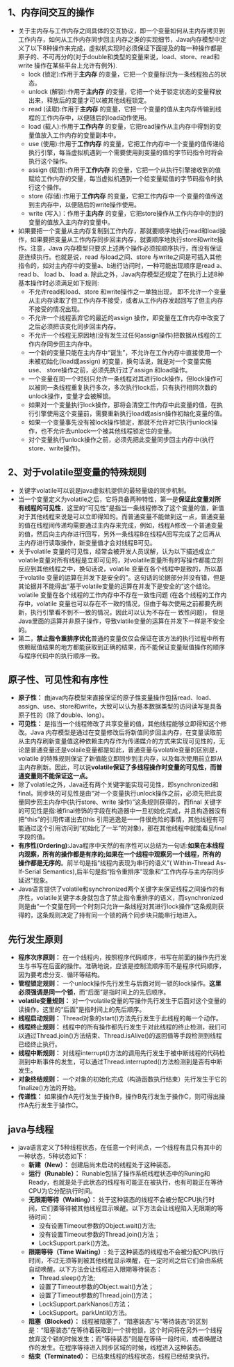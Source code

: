 ## 1、内存间交互的操作
* 关于主内存与工作内存之间具体的交互协议，即一个变量如何从主内存拷贝到工作内存，如何从工作内存同步回主内存之类的实现细节，Java内存模型中定义了以下8种操作来完成，虚拟机实现时必须保证下面提及的每一种操作都是原子的、不可再分的(对于double和类型的变量来说，load、store、read和write 操作在某些平台上允许有例外).
  * lock (锁定):作用于**主内存** 的变量，它把一个变量标识为一条线程独占的状态。
  * unlock (解锁):作用于**主内存** 的变量，它把一个处于锁定状态的变量释放出来，释放后的变量才可以被其他线程锁定。
  * read (读取):作用于**主内存** 的变量，它把一个变量的值从主内存传输到线程的工作内存中，以便随后的load动作使用。
  * load (载人):作用于**工作内存** 的变量，它把read操作从主内存中得到的变量值放入工作内存的变量副本中。
  * use (使用):作用于**工作内存** 的变量，它把工作内存中一个变量的值传递给执行引擎，每当虚拟机遇到一个需要使用到变量的值的字节码指令时将会执行这个操作。
  * assign (赋值):作用于**工作内存** 的变量，它把一个从执行引擎接收到的值赋给工作内存的交量，每当虚拟机遇到一个给变量赋值的字节码指令时执行这个操作。
  * store (存储):作用于**工作内存** 的变量，它把工作内存中一个变量的值传送到主内存中，以便随后的write操作使用。
  * write (写入)：作用于**主内存** 的变量，它把store操作从工作内存中的到的变量的值放入主内存的变量中。<br>
* 如果要把一个变量从主内存复制到工作内存，那就要顺序地执行read和load操作，如果要把变量从工作内存同步回主内存，就要顺序地执行store和write操作。注意，Java 内存模型只要求上述两个操作必须按顺序执行，而没有保证是连续执行。也就是说，read 与load之间、store 与write之间是可插入其他指令的，如对主内存中的变量a、b进行访问时，一种可能出现顺序是read a、read b、 load b、 load a. 除此之外，Java内存模型还规定了在执行上述8种基本操作时必须满足如下规则:
  * 不允许read和load、store 和write操作之一单独出现， 即不允许一个变量从主内存读取了但工作内存不接受，或者从工作内存发起回写了但主内存不接受的情况出现。
  * 不允许一个线程丢弃它的最近的assign 操作，即变量在工作内存中改变了之后必须把该变化同步回主内存。
  * 不允许一个线程无原因地(没有发生过任何assign操作)把数据从线程的工作内存同步回主内存中。
  * 一个新的变量只能在主内存中“诞生”，不允许在工作内存中直接使用一个未被初始化(load或assign) 的变量，换句话说，就是对一个变量实施use、 store操作之前，必须先执行过了assign 和load操作。
  * 一个变量在同一个时刻只允许一条线程对其进行lock操作，但lock操作可以被同一条线程重复执行多次，多次执行lock后，只有执行相同次数的unlock操作，变量才会被解锁。
  * 如果对一个变量执行lock操作，那将会清空工作内存中此变量的值，在执行引擎使用这个变量前，需要重新执行load或asisn操作初始化变量的值。
  * 如果一个变量事先没有被lock操作锁定，那就不允许对它执行unlock操作，也不允许去unlock一个被其他线程锁定住的变量。
  * 对个变量执行unlock操作之前，必须先把此变量同步回主内存中(执行store、write操作)。
## 2、对于volatile型变量的特殊规则
* 关键字volatile可以说是java虚拟机提供的最轻量级的同步机制。
* 当一个变量定义为volatile之后，它将具备两种特性，第一是**保证此变量对所有线程的可见性**，这里的“可见性”是指当一条线程修改了这个变量的值，新值对于其他线程来说是可以立即得知的。而普通变量不能做到这一点，普通变量的值在线程间传递均需要通过主内存来完成，例如，线程A修改一个普通变量的值，然后向主内存进行回写，另外一条线程B在线程A回写完成了之后再从主内存进行读取操作，新变量值才会对线程B可见。
* 关于volatile 变量的可见性，经常会被开发人员误解，认为以下描述成立:“ volatile变量对所有线程是立即可见的，对volatile变量所有的写操作都能立刻反应到其他线程之中，换句话说，volatile 变量在各个线程中是致的，所以基 于volatile 变量的运算在并发下是安全的”。这句话的论据部分并没有错，但是其论据并不能得出“基于volatile变量的运算在并发下是安全的”这个结论。volatile 变量在各个线程的工作内存中不存在一致性问题 (在各个线程的工作内存中，volatile 变量也可以存在不一致的情况，但由于每次使用之前都要先刷新，执行引擎看不到不一致的情况，因此可以认为不存在一 致性问题)， 但是Java里面的运算并非原子操作，导致vlatile变量的运算在并发下一样是不安全的。
* 第二，**禁止指令重排序优化**普通的变量仅仅会保证在该方法的执行过程中所有依赖赋值结果的地方都能获取到正确的结果，而不能保证变量赋值操作的顺序与程序代码中的执行顺序一致。
## 原子性、可见性和有序性
* **原子性：** 由java内存模型来直接保证的原子性变量操作包括read、load、assign、use、store和write，大致可以认为基本数据类型的访问读写是具备原子性的（除了double、long）。
* **可见性：** 是指当一个线程修改了共享变量的值，其他线程能够立即得知这个修改。Java 内存模型是通过在变量修改后将新值同步回主内存，在变量读取前从主内存刷新变量值这种依赖主内存作为传递媒介的方式来实现可见性的，无论是普通变量还是volaile变量都是如此，普通变量与volatile变量的区别是，volatile 的特殊规则保证了新值能立即同步到主内存，以及每次使用前立即从主内存刷新。因此，可以说**volatile保证了多线程操作时变量的可见性，而普通变量则不能保证这一点。**
* 除了volatile之外，Java还有两个关键字能实现可见性，即synchronized和final。同步块的可见性是由“对一个变量执行unlock操作之前，必须先把此变量同步回主内存中(执行store、write 操作)”这条规则获得的，而final 关键字的可见性是指:被final修饰的字段在构造器中一旦初始化完成，并且构造器没有把“this”的引用传递出去(this 引用逃逸是一一件很危险的事情，其他线程有可能通过这个引用访问到“初始化了一半”的对象)，那在其他线程中就能看见final字段的值。
* **有序性(Ordering)**:Java程序中天然的有序性可以总结为一句话:**如果在本线程内观察，所有的操作都是有序的;如果在一个线程中观察另一个线程，所有的操作都是无序的**。前半句是指“线程内表现为串行的语义”( Within-Thread As-If-Serial Semantics),后半句是指“指令重排序”现象和“工作内存与主内存同步延迟”现象。
* Java语言提供了volatile和synchronized两个关键字来保证线程之间操作的有序性，volatile关键字本身就包含了禁止指令重排序的语义，而synchronized则是由“一个变量在同一个时刻只允许一条线程对其进行lock操作”这条规则获得的，这条规则决定了持有同一个锁的两个同步块只能串行地进入。
## 先行发生原则
* **程序次序原则：** 在一个线程内，按照程序代码顺序，书写在前面的操作先行发生与书写在后面的操作。准确地说，应该是控制流顺序而不是程序代码顺序，因为要考虑分支、循环等结构。
* **管程锁定规则：** 一个unlock操作先行发生与后面对同一锁的lock操作。**这里必须强调是同一个锁**，而“后面”是指时间上的先后顺序。
* **volatile变量规则：** 对一个volatile变量的写操作先行发生于后面对这个变量的读操作。这里的“后面”是指时间上的先后顺序。
* **线程启动规则：** Thread对象的start()方法先行发生于此线程的每一个动作。
* **线程终止规则：** 线程中的所有操作都先行发生于对此线程的终止检测，我们可以通过Thread.join()方法结束、Thread.isAlive()的返回值等手段检测到线程已经终止执行。
* **线程中断规则：** 对线程interrupt()方法的调用先行发生于被中断线程的代码检测到中断事件的发生，可以通过Thread.interrupted()方法检测到是否有中断发生。
* **对象终结规则：** 一个对象的初始化完成（构造函数执行结束）先行发生于它的finalize()方法的开始。
* **传递性：** 如果操作A先行发生于操作B，操作B先行发生于操作C，则可得出操作A先行发生于操作C。
## java与线程
* java语言定义了5种线程状态，在任意一个时间点，一个线程有且只有其中的一种状态，5种状态如下：
  * **新建（New）：** 创建后尚未启动的线程处于这种装态。
  * **运行（Runable）：** Runable包括了操作系统线程状态中的Runing和Ready，也就是处于此状态的线程有可能正在被执行，也有可能正在等待CPU为它分配执行时间。
  * **无限期等待（Waiting）：** 处于这种装态的线程不会被分配CPU执行时间，它们要等待被其他线程显示唤醒。以下方法会让线程陷入无限期的等待时间：
    * 没有设置Timeout参数的Object.wait()方法;
    * 没有设置Timeout参数的Thread.join()方法；
    * LockSupport.park()方法。
  * **限期等待（Time Waiting）:** 处于这种装态的线程也不会被分配CPU执行时间，不过无须等到被其他线程显示唤醒，在一定时间之后它们会由系统自动唤醒。以下方法会让线程进入限期等待装态：
    * Thread.sleep()方法;
    * 设置了Timeout参数的Object.wait()方法；
    * 设置了Timeout参数的Thread.join()方法；
    * LockSupport.parkNanos()方法；
    * LockSupport。parkUntil()方法。
  * **阻塞（Blocked）：** 线程被阻塞了，“阻塞装态”与“等待装态”的区别是：“阻塞装态”在等待着获取到一个排他锁，这个时间将在另外一个线程放弃这个锁的时候发生；而“等待装态”则是在等待一段时间，或者唤醒动作的发生。在程序等待进入同步区域的时候，线程进入这种装态。
  * **结束（Terminated）：** 已结束线程的线程状态，线程已经结束执行。
    
    
    
    
    
    

